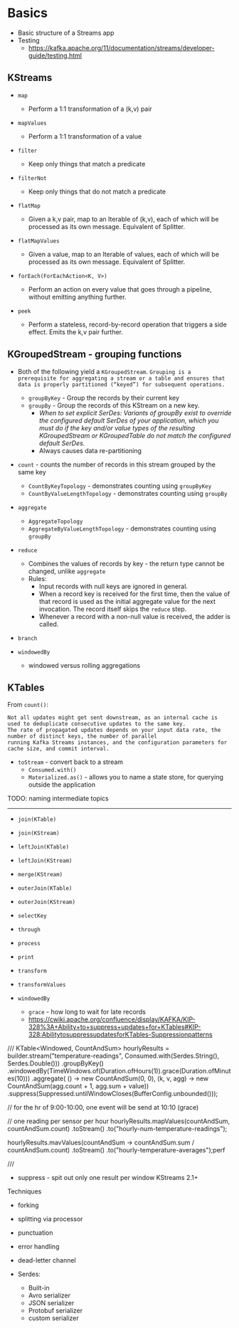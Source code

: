 # Basics

* Basic structure of a Streams app
* Testing
  * https://kafka.apache.org/11/documentation/streams/developer-guide/testing.html


## KStreams

* `map`
  * Perform a 1:1 transformation of a (k,v) pair
* `mapValues`
  * Perform a 1:1 transformation of a value

* `filter`
  * Keep only things that match a predicate
* `filterNot`
  * Keep only things that do not match a predicate

* `flatMap`
  * Given a k,v pair, map to an Iterable of (k,v), each of which will be processed as its own message. Equivalent of Splitter.
* `flatMapValues`
  * Given a value, map to an Iterable of values, each of which will be processed as its own message. Equivalent of Splitter.

* `forEach(ForEachAction<K, V>)`
  * Perform an action on every value that goes through a pipeline, without emitting anything further.

* `peek`
  * Perform a stateless, record-by-record operation that triggers a side effect. Emits the k,v pair further.

## KGroupedStream - grouping functions

* Both of the following yield a `KGroupedStream`.
`Grouping is a prerequisite for aggregating a stream or a table and ensures that data is properly partitioned (“keyed”) for subsequent operations.`
  * `groupByKey` - Group the records by their current key
  * `groupBy` - Group the records of this KStream on a new key.
    * _When to set explicit SerDes: Variants of groupBy exist to override the configured default SerDes of your application, which you must do if the key and/or value types of the resulting KGroupedStream or KGroupedTable do not match the configured default SerDes._
    * Always causes data re-partitioning

* `count` - counts the number of records in this stream grouped by the same key
  * `CountByKeyTopology` - demonstrates counting using `groupByKey`
  * `CountByValueLengthTopology` - demonstrates counting using `groupBy`

* `aggregate`
  * `AggregateTopology`
  * `AggregateByValueLengthTopology` - demonstrates counting using `groupBy`

* `reduce`
  * Combines the values of records by key - the return type cannot be changed, unlike `aggregate` 
  * Rules:
    * Input records with null keys are ignored in general. 
    * When a record key is received for the first time, then the value of that record is used as the initial aggregate value for the next invocation.
The record itself skips the `reduce` step.
    * Whenever a record with a non-null value is received, the adder is called.

* `branch`

* `windowedBy`
  * windowed versus rolling aggregations

## KTables

From `count()`:

    Not all updates might get sent downstream, as an internal cache is used to deduplicate consecutive updates to the same key. 
    The rate of propagated updates depends on your input data rate, the number of distinct keys, the number of parallel 
    running Kafka Streams instances, and the configuration parameters for cache size, and commit interval.
    
* `toStream` - convert back to a stream
  * `Consumed.with()`
  * `Materialized.as()` - allows you to name a state store, for querying outside the application 

TODO: naming intermediate topics 

----
* `join(KTable)`
* `join(KStream)`
* `leftJoin(KTable)`
* `leftJoin(KStream)`
* `merge(KStream)`
* `outerJoin(KTable)`
* `outerJoin(KStream)`

* `selectKey`
* `through`

* `process`
* `print`

* `transform`
* `transformValues`

* `windowedBy`
  * `grace` - how long to wait for late records
  * https://cwiki.apache.org/confluence/display/KAFKA/KIP-328%3A+Ability+to+suppress+updates+for+KTables#KIP-328:AbilitytosuppressupdatesforKTables-Suppressionpatterns

///
KTable<Windowed<String>, CountAndSum> hourlyResults =
    builder.stream("temperature-readings", Consumed.with(Serdes.String(), Serdes.Double()))
        .groupByKey() 
        .windowedBy(TimeWindows.of(Duration.ofHours(1)).grace(Duration.ofMinutes(10)))
        .aggregate(
            () -> new CountAndSum(0, 0),
            (k, v, agg) -> new CountAndSum(agg.count + 1, agg.sum + value))
        .suppress(Suppressed.untilWindowCloses(BufferConfig.unbounded()));

// for the hr of 9:00-10:00, one event will be send at 10:10 (grace)

// one reading per sensor per hour
hourlyResults.mapValues(countAndSum, countAndSum.count)
    .toStream()
    .to("hourly-num-temperature-readings");
    
hourlyResults.mavValues(countAndSum -> countAndSum.sum / countAndSum.count)
    .toStream()
    .to("hourly-temperature-averages");perf

///

* suppress - spit out only one result per window KStreams 2.1+


Techniques
* forking
* splitting via processor
* punctuation
* error handling
* dead-letter channel

* Serdes:
  * Built-in
  * Avro serializer
  * JSON serializer
  * Protobuf serializer
  * custom serializer

